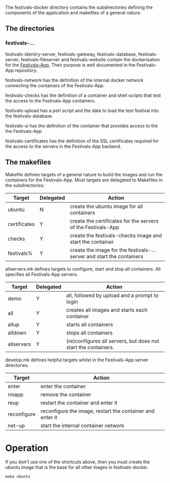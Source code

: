The festivals-docker directory contains the subdirectories defining the components of the application and makefiles of a general nature.

## The directories
### festivals-...
festivals-identiry-server, festivals-gateway, festivals-database, festivals-server, festivals-fileserver and festivals-website contain the dockerisation for the [Festivals-App](https://github.com/Festivals-App), Their purpose is well documented in the Festivals-App repository.

festivals-network has the definition of the internal docker network connecting the containers of the Festivals-App.

festivals-checks has the definition of a container and shell scripts that test the access to the Festivals-App containers.

festivals-upload has a perl script and the data to load the test festival into the festivals-database.

festivals-ui has the definition of the container that provides access to the the Festivals-App

festivals-certificates has the definition of the SSL certificates required for the access to the servers in the Festivals-App backend.

## The makefiles
Makefile defines targets of a general nature to build the images and run the containers for the Festivals-App. Most targets are delegated to Makefiles in the subdirectories;

| Target | Delegated | Action |
| --- | --- | --- |
| ubuntu | N | create the ubuntu image for all containers |
| certificates | Y | create the certificates for the servers of the Festivals-App |
| checks | Y | create the festivals-checks image and start the container |
| festivals% | Y | create the image for the festivals-... server and start the containers |

allservers.mk defines targets to configure, start and stop all containers. All specifies all Festivals-App servers. 

| Target | Delegated | Action |
| --- | --- | --- |
| demo | Y | all, followed by upload and a prompt to login |
| all | Y | creates all images and starts each container |
| allup | Y | starts all containers |
| alldown | Y | stops all containers |
| allservers | Y | (re)configures all servers, but does not start the containers. |

develop.mk defines helpful targets whilst in the Festivals-App server directories. 

| Target | Action |
| --- | --- | 
| enter | enter the container |
| rmapp | remove the container |
| reup | restart the container and enter it |
| reconfigure | reconfigure the image, restart the container and enter it |
| net-up | start the internal container network |

# Operation
If you don't use one of the shortcuts above, then you must create the ubuntu image that is the base for all other inages in festivals-docker.

```
make ubuntu
```

